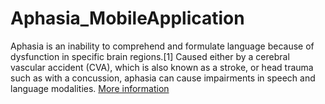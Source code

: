 # Aphasia_MobileApplication

Aphasia is an inability to comprehend and formulate language because of dysfunction in specific brain regions.[1] Caused either by a cerebral vascular accident (CVA), which is also known as a stroke, or head trauma such as with a concussion, aphasia can cause impairments in speech and language modalities.
[More information](https://en.wikipedia.org/wiki/Aphasia)
